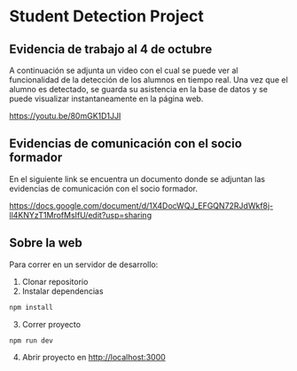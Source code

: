 # Student Detection Project

## Evidencia de trabajo al 4 de octubre

A continuación se adjunta un video con el cual se puede ver al funcionalidad de la detección de los alumnos en tiempo real. Una vez que el alumno es detectado, se guarda su asistencia en la base de datos y se puede visualizar instantaneamente en la página web. 

https://youtu.be/80mGK1D1JJI

## Evidencias de comunicación con el socio formador

En el siguiente link se encuentra un documento donde se adjuntan las evidencias de comunicación con el socio formador. 

https://docs.google.com/document/d/1X4DocWQJ_EFGQN72RJdWkf8j-ll4KNYzT1MrofMsIfU/edit?usp=sharing

## Sobre la web
Para correr en un servidor de desarrollo:
1. Clonar repositorio
2. Instalar dependencias
```bash
npm install
```
3. Correr proyecto
```bash
npm run dev
```
4. Abrir proyecto en [http://localhost:3000](http://localhost:3000)
